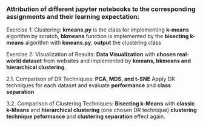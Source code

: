 ### Attribution of different jupyter notebooks to the corresponding assignments and their learning expectation:

Exercise 1: Clustering:
**kmeans.py** is the class for implementing **k-means** algorithm by scratch, **bkmeans** function is implemented by the **bisecting k-means** algorithm with **kmeans.py**, **output** the clustering class

Exercise 2: Visualization of Results:
**Data Visualization** with **chosen real-world dataset** from websites and implemented by **kmeans, bkmeans and hierarchical clustering**.

2.1. Comparison of DR Techniques: **PCA, MDS, and t-SNE**
Apply DR techniques for each dataset and evaluate **performance** and **class separation**

3.2. Comparison of Clustering Techniques: **Bisecting k-Means** with **classic k-Means** and **hierarchical clustering** (one chosen DR technique)
**clustering technique peformance** and **clustering separation** effect again.
